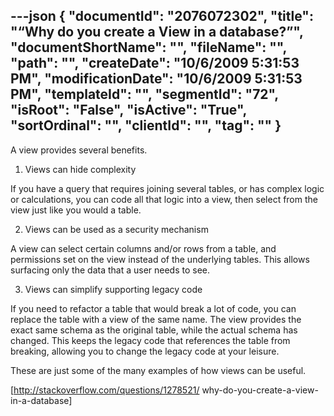 ---json
{
  "documentId": "2076072302",
  "title": "“Why do you create a View in a database?”",
  "documentShortName": "",
  "fileName": "",
  "path": "",
  "createDate": "10/6/2009 5:31:53 PM",
  "modificationDate": "10/6/2009 5:31:53 PM",
  "templateId": "",
  "segmentId": "72",
  "isRoot": "False",
  "isActive": "True",
  "sortOrdinal": "",
  "clientId": "",
  "tag": ""
}
---

A view provides several benefits.

1. Views can hide complexity

If you have a query that requires joining several tables, or has complex logic or calculations, you can code all that logic into a view, then select from the view just like you would a table.

2. Views can be used as a security mechanism

A view can select certain columns and/or rows from a table, and permissions set on the view instead of the underlying tables. This allows surfacing only the data that a user needs to see.

3. Views can simplify supporting legacy code

If you need to refactor a table that would break a lot of code, you can replace the table with a view of the same name. The view provides the exact same schema as the original table, while the actual schema has changed. This keeps the legacy code that references the table from breaking, allowing you to change the legacy code at your leisure.

These are just some of the many examples of how views can be useful.

[http://stackoverflow.com/questions/1278521/
    why-do-you-create-a-view-in-a-database]
